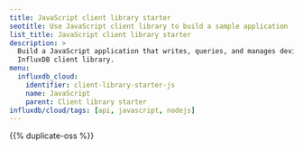 ```yaml
---
title: JavaScript client library starter
seotitle: Use JavaScript client library to build a sample application
list_title: JavaScript client library starter
description: >
  Build a JavaScript application that writes, queries, and manages devices with the 
  InfluxDB client library.
menu:
  influxdb_cloud:
    identifier: client-library-starter-js
    name: JavaScript
    parent: Client library starter
influxdb/cloud/tags: [api, javascript, nodejs]
---
```


{{% duplicate-oss %}}
